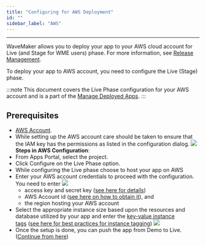 ```yaml
---
title: "Configuring for AWS Deployment"
id: ""
sidebar_label: "AWS"
---
```

---

WaveMaker allows you to deploy your app to your AWS cloud account for Live (and Stage for WME users) phase. 
For more information, see [Release Management](/learn/app-development/deployment/release-management/).

To deploy your app to AWS account, you need to configure the Live (Stage) phase.

:::note
This document covers the Live Phase configuration for your AWS account and is a part of the [Manage Deployed Apps](/learn/app-development/deployment/manage-deployed-apps/).
:::

## Prerequisites

- [AWS Account](https://aws.amazon.com/).
- While setting up the AWS account care should be taken to ensure that the IAM key has the permissions as listed in the configuration dialog. [![](/learn/assets/deploy_aws_perms.png)](/learn/assets/deploy_aws_perms.png) **Steps in AWS Configuration**:
- From Apps Portal, select the project.
- Click Configure on the Live Phase option.
- While configuring the Live phase choose to host your app on AWS
- Enter your AWS account credentials to proceed with the configuration. You need to enter [![](/learn/assets/deploy_aws_account.png)](/learn/assets/deploy_aws_account.png)
    - access key and secret key ([see here for details](https://aws.amazon.com/developers/access-keys/))
    - AWS Account id ([see here on how to obtain it](http://docs.aws.amazon.com/IAM/latest/UserGuide/console_account-alias.html)), and
    - the region hosting your AWS account
- Select the appropriate instance size based upon the resources and database utilized by your app and enter the [key-value instance tags](http://docs.aws.amazon.com/AWSEC2/latest/UserGuide/Using_Tags.html) ([see here for best practices for instance tagging](https://aws.amazon.com/premiumsupport/knowledge-center/ec2-resource-tags/)) [![](/learn/assets/deploy_aws_instance.png)](/learn/assets/deploy_aws_instance.png)
- Once the setup is done, you can push the app from Demo to Live. ([Continue from here](/learn/app-development/deployment/manage-deployed-apps/#push-to-live))

